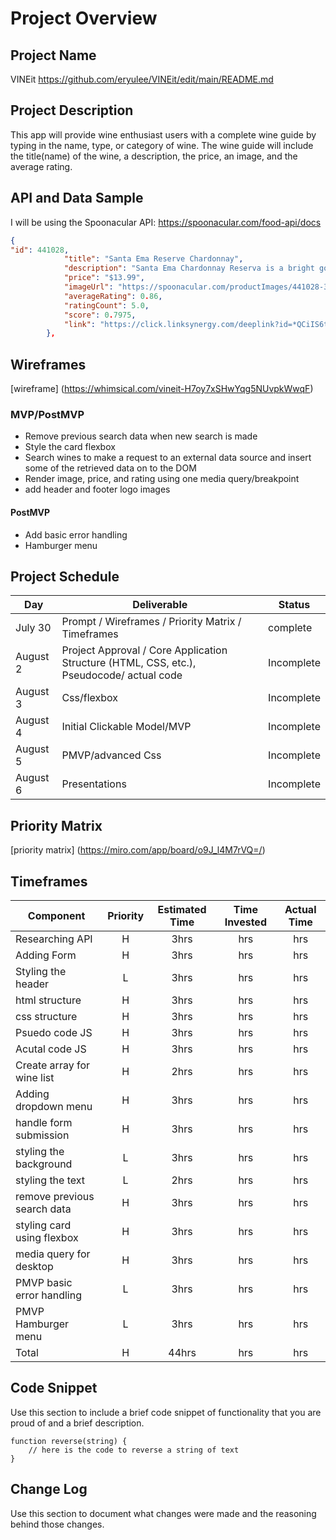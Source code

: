 # Project Overview

## Project Name
VINEit
https://github.com/eryulee/VINEit/edit/main/README.md

## Project Description

This app will provide wine enthusiast users with a complete wine guide by typing in the name, type, or category of wine. The wine guide will include the title(name) of the wine, a description, the price, an image, and the average rating.

## API and Data Sample
I will be using the Spoonacular API:
https://spoonacular.com/food-api/docs

```json
{
"id": 441028,
            "title": "Santa Ema Reserve Chardonnay",
            "description": "Santa Ema Chardonnay Reserva is a bright golden yellow colored wine that comes from the Leyda Valley. A bouquet of ripe tropical fruits emerges, such as bananas and passion fruit along with touches of honey and vanilla. In the mouth, it is a wine of good balance and pleasant acidity.Ideal to go with oily fish and sauces, seafood and grilled crab. Also ideal for white meat and mature cheeses.",
            "price": "$13.99",
            "imageUrl": "https://spoonacular.com/productImages/441028-312x231.jpg",
            "averageRating": 0.86,
            "ratingCount": 5.0,
            "score": 0.7975,
            "link": "https://click.linksynergy.com/deeplink?id=*QCiIS6t4gA&mid=2025&murl=https%3A%2F%2Fwww.wine.com%2Fproduct%2Fsanta-ema-reserve-chardonnay-2014%2F153496"
        },
```

## Wireframes

[wireframe] (https://whimsical.com/vineit-H7oy7xSHwYqg5NUvpkWwqF)



### MVP/PostMVP
- Remove previous search data when new search is made
- Style the card flexbox
- Search wines to make a request to an external data source and insert some of the retrieved data on to the DOM
- Render image, price, and rating using one media query/breakpoint
- add header and footer logo images

#### PostMVP  
- Add basic error handling
- Hamburger menu

## Project Schedule

|  Day | Deliverable | Status
|---|---| ---|
|July 30| Prompt / Wireframes / Priority Matrix / Timeframes |complete
|August 2| Project Approval / Core Application Structure (HTML, CSS, etc.), Pseudocode/ actual code | Incomplete
|August 3| Css/flexbox | Incomplete
|August 4| Initial Clickable Model/MVP  | Incomplete
|August 5| PMVP/advanced Css | Incomplete
|August 6| Presentations | Incomplete

## Priority Matrix

[priority matrix] (https://miro.com/app/board/o9J_l4M7rVQ=/)

## Timeframes
| Component | Priority | Estimated Time | Time Invested | Actual Time |
| --- | :---: |  :---: | :---: | :---: |
| Researching API | H | 3hrs| hrs | hrs |
| Adding Form | H | 3hrs | hrs | hrs |
| Styling the header | L | 3hrs | hrs | hrs |
| html structure | H | 3hrs| hrs | hrs |
| css structure | H | 3hrs | hrs | hrs |
| Psuedo code JS | H | 3hrs | hrs | hrs |
| Acutal code JS | H | 3hrs | hrs | hrs |
| Create array for wine list | H | 2hrs | hrs | hrs |
| Adding dropdown menu | H | 3hrs | hrs | hrs |
| handle form submission | H | 3hrs | hrs | hrs |
| styling the background | L | 3hrs | hrs | hrs |
| styling the text | L | 2hrs | hrs | hrs |
| remove previous search data | H | 3hrs | hrs | hrs |
| styling card using flexbox | H | 3hrs | hrs | hrs |
| media query for desktop | H | 3hrs | hrs | hrs |
| PMVP basic error handling | L | 3hrs | hrs | hrs |
| PMVP Hamburger menu | L | 3hrs | hrs | hrs |
| Total | H | 44hrs| hrs | hrs |




## Code Snippet

Use this section to include a brief code snippet of functionality that you are proud of and a brief description.  

```
function reverse(string) {
	// here is the code to reverse a string of text
}
```

## Change Log
 Use this section to document what changes were made and the reasoning behind those changes.  
